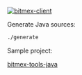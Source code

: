 [![bitmex-client](https://maven-badges.herokuapp.com/maven-central/com.github.h908714124/bitmex-client/badge.svg?style=plastic&subject=bitmex-client&color=red)](https://maven-badges.herokuapp.com/maven-central/com.github.h908714124/bitmex-client)

Generate Java sources:

````sh
./generate
````

Sample project:

[bitmex-tools-java](https://github.com/h908714124/bitmex-tools-java)
